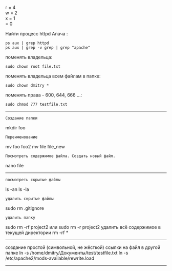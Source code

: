 r = 4  
w = 2  
x = 1  
  = 0  

Найти процесс httpd Апача :  

    ps aux | grep httpd
    ps aux | grep -v grep | grep "apache"

поменять владельца:

    sudo chown root file.txt
	
поменять владельца всем файлам в папке:

    sudo chown dmitry *
	
поменять права - 600, 644, 666 ...:

    sudo chmod 777 testfile.txt
	

---------------------------------------
    Создание папки
mkdir foo

    Переименование
mv foo foo2
mv file file_new

    Посмотреть содержимое файла. Создать новый файл.
nano file

---------------------------------------

	посмотреть скрытые файлы
ls -an
ls -la

	удалить скрытые файлы
sudo rm .gitignore

	удалить папку
sudo rm -rf  project2
        или
sudo rm -r  project2
        удалить всё содержимое в текущей директории
     rm -rf *

---------------------------------------

 создание простой (символьной, не жёсткой) ссылки на файл в другой папке
ln -s /home/dmitry/Документы/test/testfile.txt
ln -s /etc/apache2/mods-available/rewrite.load 

---------------------------------------

